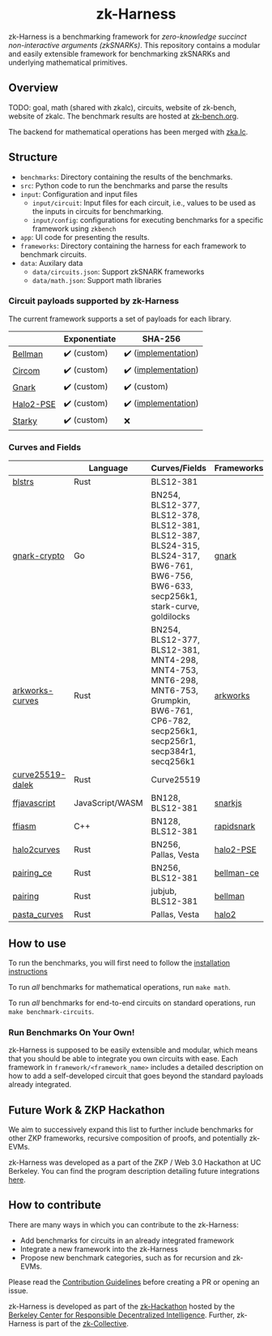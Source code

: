 <h1 align="center">zk-Harness</h1>

zk-Harness is a benchmarking framework for *zero-knowledge succinct non-interactive arguments (zkSNARKs)*. 
This repository contains a modular and easily extensible framework for benchmarking zkSNARKs and underlying mathematical primitives.

## Overview

TODO: goal, math (shared with zkalc), circuits, website of zk-bench, website of zkalc.
The benchmark results are hosted at [zk-bench.org](https://www.zk-bench.org).

The backend for mathematical operations has been merged with [zka.lc](https://zka.lc/).

## Structure

* `benchmarks`: Directory containing the results of the benchmarks.
* `src`: Python code to run the benchmarks and parse the results
* `input`: Configuration and input files
  - `input/circuit`: Input files for each circuit, i.e., values to be used as the inputs in circuits for benchmarking.
  - `input/config`: configurations for executing benchmarks for a specific framework using `zkbench`
* `app`: UI code for presenting the results.
* `frameworks`: Directory containing the harness for each framework to benchmark circuits.
* `data`: Auxilary data
  - `data/circuits.json`: Support zkSNARK frameworks
  - `data/math.json`: Support math libraries

### Circuit payloads supported by zk-Harness 

The current framework supports a set of payloads for each library.

|          | Exponentiate        | SHA-256             |
| -------- | ------------------- | ------------------- |
| [Bellman](https://github.com/zkcrypto/bellman) | :heavy_check_mark: (custom) | :heavy_check_mark: ([implementation](https://github.com/zkcrypto/bellman/blob/main/src/gadgets/sha256.rs)) |
| [Circom](https://github.com/iden3/circom) | :heavy_check_mark: (custom) | :heavy_check_mark: ([implementation](https://github.com/iden3/circomlib/tree/master/circuits/sha256)) |
| [Gnark](https://github.com/Consensys/gnark) | :heavy_check_mark: (custom) | :heavy_check_mark: (custom) |
| [Halo2-PSE](https://github.com/privacy-scaling-explorations/halo2/) | :heavy_check_mark: (custom) | :heavy_check_mark: ([implementation](https://github.com/privacy-scaling-explorations/halo2/blob/main/halo2_gadgets/benches/sha256.rs)) |
| [Starky](https://github.com/mir-protocol/plonky2) | :heavy_check_mark: (custom) | :x: |

### Curves and Fields 

|           | Language | Curves/Fields | Frameworks |
| --------- | -------- | ------------- | ---------- |
| [blstrs](https://github.com/filecoin-project/blstrs) | Rust | BLS12-381 |  |
| [gnark-crypto](https://github.com/Consensys/gnark-crypto) | Go | BN254, BLS12-377, BLS12-378, BLS12-381, BLS12-387, BLS24-315, BLS24-317, BW6-761, BW6-756, BW6-633, secp256k1, stark-curve, goldilocks | [gnark](https://github.com/Consensys/gnark) |
| [arkworks-curves](https://github.com/arkworks-rs/curves) | Rust | BN254, BLS12-377, BLS12-381, MNT4-298, MNT4-753, MNT6-298, MNT6-753, Grumpkin, BW6-761, CP6-782, secp256k1, secp256r1, secp384r1, secq256k1 | [arkworks](https://github.com/arkworks-rs/snark) |
| [curve25519-dalek](https://github.com/dalek-cryptography/curve25519-dalek) | Rust | Curve25519 |  |
| [ffjavascript](https://github.com/iden3/ffjavascript) | JavaScript/WASM | BN128, BLS12-381 | [snarkjs](https://github.com/iden3/snarkjs) |
| [ffiasm](https://github.com/iden3/ffiasm) | C++ | BN128, BLS12-381 | [rapidsnark](https://github.com/iden3/rapidsnark) |
| [halo2curves](https://github.com/privacy-scaling-explorations/halo2curves) | Rust | BN256, Pallas, Vesta | [halo2-PSE](https://github.com/privacy-scaling-explorations/halo2) |
| [pairing_ce](https://github.com/matter-labs/pairing) | Rust | BN256, BLS12-381 | [bellman-ce](https://github.com/matter-labs/bellman) |
| [pairing](https://github.com/zkcrypto/pairing) | Rust | jubjub, BLS12-381 | [bellman](https://github.com/zkcrypto/bellman) |
| [pasta_curves](https://github.com/zcash/pasta_curves) | Rust | Pallas, Vesta | [halo2](https://github.com/zcash/halo2) |

## How to use

To run the benchmarks, you will first need to follow the [installation instructions](INSTALL.md)

To run *all* benchmarks for mathematical operations, run `make math`.

To run *all* benchmarks for end-to-end circuits on standard operations, run `make benchmark-circuits`.

### Run Benchmarks On Your Own!

zk-Harness is supposed to be easily extensible and modular, which means that you should be able to integrate you own circuits with ease.
Each framework in `framework/<framework_name>` includes a detailed description on how to add a self-developed circuit that goes beyond the standard payloads already integrated.


## Future Work & ZKP Hackathon

We aim to successively expand this list to further include benchmarks for other ZKP frameworks, recursive composition of proofs, and potentially zk-EVMs. 

zk-Harness was developed as a part of the ZKP / Web 3.0 Hackathon at UC Berkeley. You can find the program description detailing future integrations [here](https://drive.google.com/file/d/1Igm47dFXSOFAC_wldfUG4Y9OiITqlbQu/view).

## How to contribute

There are many ways in which you can contribute to the zk-Harness:

- Add benchmarks for circuits in an already integrated framework
- Integrate a new framework into the zk-Harness
- Propose new benchmark categories, such as for recursion and zk-EVMs.

Please read the [Contribution Guidelines](https://github.com/zkCollective/zk-Harness/blob/main/CONTRIBUTING.md) before creating a PR or opening an issue.

zk-Harness is developed as part of the [zk-Hackathon](https://rdi.berkeley.edu/zkp-web3-hackathon/) hosted by the [Berkeley Center for Responsible Decentralized Intelligence](https://rdi.berkeley.edu/).
Further, zk-Harness is part of the [zk-Collective](https://github.com/zkCollective/).
